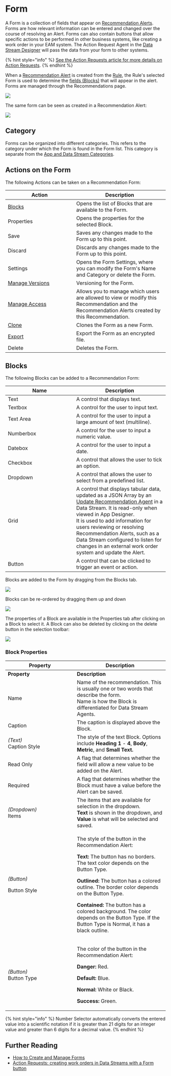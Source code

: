 # Form

A Form is a collection of fields that appear on [Recommendation Alerts](recommendation-alert.md). Forms are how relevant information can be entered and changed over the course of resolving an Alert. Forms can also contain buttons that allow specific actions to be performed in other business systems, like creating a work order in your EAM system. The Action Request Agent in the [Data Stream Designer](../data-stream/) will pass the data from your form to other systems.&#x20;

{% hint style="info" %}
[See the Action Requests article for more details on Action Requests](action-requests.md).
{% endhint %}

When a [Recommendation Alert](recommendation-alert.md) is created from the [Rule](rule.md), the Rule's selected Form is used to determine the [fields (Blocks)](form.md#blocks) that will appear in the alert. Forms are managed through the Recommendations page.

![](<../../.gitbook/assets/image (1614).png>)

The same form can be seen as created in a Recommendation Alert:

![](<../../.gitbook/assets/image (898).png>)

## Category

Forms can be organized into different categories. This refers to the category under which the Form is found in the Form list. This category is separate from the [App and Data Stream Categories](../category.md).

## Actions on the Form

The following Actions can be taken on a Recommendation Form:

<table><thead><tr><th width="199">Action</th><th>Description</th></tr></thead><tbody><tr><td><a href="form.md#blocks">Blocks</a></td><td>Opens the list of Blocks that are available to the Form.</td></tr><tr><td>Properties</td><td>Opens the properties for the selected Block.</td></tr><tr><td>Save</td><td>Saves any changes made to the Form up to this point.</td></tr><tr><td>Discard</td><td>Discards any changes made to the Form up to this point.</td></tr><tr><td>Settings</td><td>Opens the Form Settings, where you can modify the Form's Name and Category or delete the Form.</td></tr><tr><td><a href="../version.md">Manage Versions</a></td><td>Versioning for the Form.</td></tr><tr><td><a href="../manage-access.md">Manage Access</a></td><td>Allows you to manage which users are allowed to view or modify this Recommendation and the Recommendation Alerts created by this Recommendation.</td></tr><tr><td><a href="../../how-to-guides/import-export-and-clone.md">Clone</a></td><td>Clones the Form as a new Form.</td></tr><tr><td><a href="../../how-to-guides/import-export-and-clone.md#exporting">Export</a></td><td>Export the Form as an encrypted file.</td></tr><tr><td>Delete</td><td>Deletes the Form.</td></tr></tbody></table>

## Blocks

The following Blocks can be added to a Recommendation Form:

<table><thead><tr><th width="199">Name</th><th>Description</th></tr></thead><tbody><tr><td>Text</td><td>A control that displays text.</td></tr><tr><td>Textbox</td><td>A control for the user to input text.</td></tr><tr><td>Text Area</td><td>A control for the user to input a large amount of text (multiline).</td></tr><tr><td>Numberbox</td><td>A control for the user to input a numeric value.</td></tr><tr><td>Datebox</td><td>A control for the user to input a date.</td></tr><tr><td>Checkbox</td><td>A control that allows the user to tick an option.</td></tr><tr><td>Dropdown</td><td>A control that allows the user to select from a predefined list.</td></tr><tr><td>Grid</td><td>A control that displays tabular data, updated as a JSON Array by an <a href="https://app.gitbook.com/o/-MZASoMaVZCmWsNG58Xo/s/Qz0ceH45a6636grK7ci0/">Update Recommendation Agent</a> in a Data Stream. It is read-only when viewed in App Designer. <br>It is used to add information for users reviewing or resolving Recommendation Alerts, such as a Data Stream configured to listen for changes in an external work order system and update the Alert.</td></tr><tr><td>Button</td><td>A control that can be clicked to trigger an event or action.</td></tr></tbody></table>

Blocks are added to the Form by dragging from the Blocks tab.

![](<../../.gitbook/assets/image (1748).png>)

Blocks can be re-ordered by dragging them up and down

![](<../../.gitbook/assets/image (583).png>)

The properties of a Block are available in the Properties tab after clicking on a Block to select it. A Block can also be deleted by clicking on the delete button in the selection toolbar:

![](<../../.gitbook/assets/image (607).png>)

### Block Properties

<table data-header-hidden><thead><tr><th width="201">Property</th><th>Description</th></tr></thead><tbody><tr><td><strong>Property</strong></td><td><strong>Description</strong></td></tr><tr><td>Name</td><td>Name of the recommendation. This is usually one or two words that describe the form.<br>Name is how the Block is differentiated for Data Stream Agents.</td></tr><tr><td>Caption</td><td>The caption is displayed above the Block.</td></tr><tr><td><em>(Text)</em><br>Caption Style</td><td>The style of the text Block. Options include <strong>Heading 1</strong> - <strong>4</strong>, <strong>Body</strong>, <strong>Metric</strong>, and <strong>Small Text.</strong></td></tr><tr><td>Read Only</td><td>A flag that determines whether the field will allow a new value to be added on the Alert.</td></tr><tr><td>Required</td><td>A flag that determines whether the Block must have a value before the Alert can be saved.</td></tr><tr><td><em>(Dropdown)</em> <br>Items</td><td>The items that are available for selection in the dropdown. <br><strong>Text</strong> is shown in the dropdown, and <strong>Value</strong> is what will be selected and saved. </td></tr><tr><td><p><em>(Button)</em></p><p>Button Style</p></td><td><p>The style of the button in the Recommendation Alert:</p><p><strong>Text:</strong> The button has no borders. The text color depends on the Button Type.</p><p><strong>Outlined:</strong> The button has a colored outline. The border color depends on the Button Type.</p><p><strong>Contained:</strong> The button has a colored background. The color depends on the Button Type. If the Button Type is Normal, it has a black outline. </p></td></tr><tr><td><em>(Button)</em><br>Button Type</td><td><p>The color of the button in the Recommendation Alert:</p><p><strong>Danger:</strong> Red.</p><p><strong>Default:</strong> Blue.</p><p><strong>Normal:</strong> White or Black.</p><p><strong>Success:</strong> Green.</p></td></tr></tbody></table>

{% hint style="info" %}
Number Selector automatically converts the entered value into a scientific notation if it is greater than 21 digits for an integer value and greater than 6 digits for a decimal value.
{% endhint %}

## Further Reading

* [How to Create and Manage Forms](../../how-to-guides/recommendations/manage-forms.md)
* [Action Requests: creating work orders in Data Streams with a Form button](action-requests.md)
